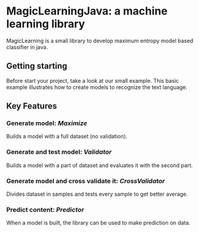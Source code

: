 # MagicLearningJava: a machine learning library #
MagicLearning is a small library to develop maximum entropy model based classifier in java.

## Getting starting ##
Before start your project, take a look at our small example. This basic example illustrates how to create models to recognize the text language.

## Key Features ##
### Generate model: *Maximize* ###
Builds a model with a full dataset (no validation).

### Generate and test model: *Validator* ###
Builds a model with a part of dataset and evaluates it with the second part.

### Generate model and cross validate it: *CrossValidator* ###
Divides dataset in samples and tests every sample to get better average.

### Predict content: *Predictor* ###
When a model is built, the library can be used to make prediction on data.